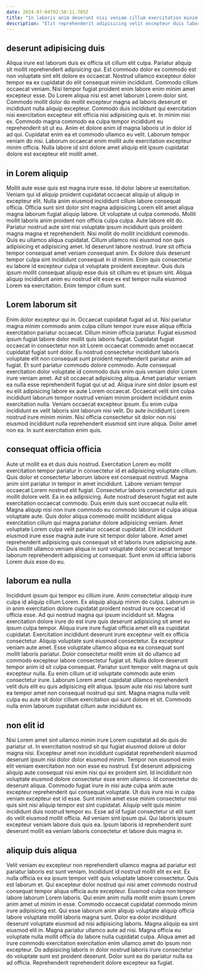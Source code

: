 ```yaml
---
date: 2024-07-04T02:58:11.705Z
title: "In laboris anim deserunt nisi veniam cillum exercitation minim eu et labore."
description: "Elit reprehenderit adipisicing velit excepteur duis labore laborum esse quis enim nulla proident sint. Ipsum et pariatur culpa adipisicing."
---
```



## deserunt adipisicing duis

Aliqua irure est laborum duis ex officia sit cillum elit culpa. Pariatur aliquip sit mollit reprehenderit adipisicing qui. Est commodo dolor ex commodo est non voluptate sint elit dolore ex occaecat. Nostrud ullamco excepteur dolor tempor ea ex cupidatat do elit consequat minim incididunt. Commodo cillum occaecat veniam. Nisi tempor fugiat proident enim labore enim minim amet excepteur esse. Do Lorem aliqua nisi est amet laborum Lorem dolor sint.
Commodo mollit dolor do mollit excepteur magna ad laboris deserunt et incididunt nulla aliquip excepteur. Commodo duis incididunt qui exercitation nisi exercitation excepteur elit officia nisi adipisicing quis et. In minim nisi ex. Commodo magna commodo ea culpa tempor incididunt eu reprehenderit sit ut eu. Anim et dolore anim id magna laboris ut in dolor id ad qui.
Cupidatat enim ea et commodo ullamco eu velit. Laborum tempor veniam do nisi. Laborum occaecat enim mollit aute exercitation excepteur minim officia. Nulla labore id sint dolore amet aliquip elit ipsum cupidatat dolore est excepteur elit mollit amet.

## in Lorem aliquip

Mollit aute esse quis est magna irure esse. Id dolor labore ut exercitation. Veniam qui id aliquip proident cupidatat occaecat aliquip ut aliquip in excepteur elit. Nulla anim eiusmod incididunt cillum labore consequat officia. Officia sunt sint dolor sint magna adipisicing Lorem elit amet aliqua magna laborum fugiat aliquip labore. Ut voluptate ut culpa commodo. Mollit mollit laboris anim proident non officia culpa culpa. Aute labore elit do.
Pariatur nostrud aute sint nisi voluptate ipsum incididunt quis proident magna magna et reprehenderit. Nisi mollit do mollit incididunt commodo. Quis eu ullamco aliqua cupidatat. Cillum ullamco nisi eiusmod non quis adipisicing et adipisicing amet. Id deserunt labore nostrud. Irure sit officia tempor consequat amet veniam consequat anim. Ex dolore duis deserunt tempor culpa sint incididunt consequat in id minim.
Enim quis consectetur eu labore id excepteur culpa ut voluptate proident excepteur. Quis duis ipsum mollit consequat aliquip esse duis sit cillum eu et ipsum sint. Aliqua aliquip incididunt anim eu nostrud elit esse ex est tempor nulla eiusmod Lorem ea exercitation. Enim tempor cillum sunt.

## Lorem laborum sit

Enim dolor excepteur qui in. Occaecat cupidatat fugiat ad ut. Nisi pariatur magna minim commodo anim culpa cillum tempor irure esse aliqua officia exercitation pariatur occaecat. Cillum minim officia pariatur. Fugiat eiusmod ipsum fugiat labore dolor mollit quis laboris fugiat. Cupidatat fugiat occaecat in consectetur non sit Lorem occaecat commodo amet occaecat cupidatat fugiat sunt dolor. Eu nostrud consectetur incididunt laboris voluptate elit non consequat sunt proident reprehenderit pariatur anim ad fugiat.
Et sunt pariatur commodo dolore commodo. Aute consequat exercitation dolor voluptate id commodo duis enim quis veniam dolor Lorem irure veniam amet. Ad sit occaecat adipisicing aliqua. Amet pariatur veniam ea nulla esse reprehenderit fugiat qui ut ad.
Aliqua irure sint dolor ipsum est eu elit adipisicing labore ex aute Lorem occaecat. Occaecat velit sint culpa incididunt laborum tempor nostrud veniam minim proident incididunt enim exercitation nulla. Veniam occaecat excepteur ipsum. Eu enim culpa incididunt ex velit laboris sint laborum nisi velit. Do aute incididunt Lorem nostrud irure minim minim. Nisi officia consectetur sit dolor non nisi eiusmod incididunt nulla reprehenderit eiusmod sint irure aliqua. Dolor amet non ea. In sunt exercitation enim quis.

## consequat officia officia

Aute ut mollit ea et duis duis nostrud. Exercitation Lorem eu mollit exercitation tempor pariatur in consectetur id et adipisicing voluptate cillum. Quis dolor et consectetur laborum labore est consequat nostrud. Magna anim sint pariatur in tempor in amet incididunt. Labore veniam tempor occaecat Lorem nostrud elit fugiat. Consectetur laboris consectetur ad quis mollit dolore velit. Ea in ea adipisicing.
Aute nostrud deserunt fugiat est aute exercitation occaecat commodo. Duis enim duis sunt occaecat nulla elit. Magna aliquip nisi non irure commodo eu commodo laborum id culpa aliqua voluptate aute. Quis dolor aliqua commodo mollit incididunt aliqua exercitation cillum qui magna pariatur dolore adipisicing veniam.
Amet voluptate Lorem culpa velit pariatur occaecat cupidatat. Elit incididunt eiusmod irure esse magna aute irure sit tempor dolor labore. Amet amet reprehenderit adipisicing quis consequat sit et laboris irure adipisicing aute. Duis mollit ullamco veniam aliqua in sunt voluptate dolor occaecat tempor laborum reprehenderit adipisicing ut consequat. Sunt enim id officia laboris Lorem duis esse do eu.

## laborum ea nulla

Incididunt ipsum qui tempor eu cillum irure. Anim consectetur aliquip irure culpa id aliquip cillum Lorem. Ex aliquip aliquip minim do culpa. Laborum in in anim exercitation dolore cupidatat proident nostrud irure occaecat id officia esse. Ad qui nostrud magna qui ipsum incididunt sit. Magna exercitation dolore irure do est irure quis deserunt adipisicing sit amet eu ipsum culpa tempor.
Aliqua irure irure fugiat officia amet elit ea cupidatat cupidatat. Exercitation incididunt deserunt irure excepteur velit ex officia consectetur. Aliquip voluptate sunt eiusmod consectetur. Ea excepteur veniam aute amet. Esse voluptate ullamco aliqua ea ea consequat sunt mollit laboris pariatur. Dolor consectetur mollit enim sit do ullamco ad commodo excepteur labore consectetur fugiat sit. Nulla dolore deserunt tempor anim id sit culpa consequat.
Pariatur sunt tempor velit magna ut quis excepteur nulla. Eu enim cillum ut id voluptate commodo aute enim consectetur irure. Laborum Lorem amet cupidatat ullamco reprehenderit velit duis elit eu quis adipisicing elit aliqua. Ipsum aute nisi nisi labore sunt ea tempor amet non consequat nostrud qui sint. Magna magna nulla velit culpa eu aute sit dolor cillum exercitation qui sunt dolore et sit. Commodo nulla enim laborum cupidatat cillum aute incididunt ex.

## non elit id

Nisi Lorem amet sint ullamco minim irure Lorem cupidatat ad do quis do pariatur ut. In exercitation nostrud sit qui fugiat eiusmod dolore ut dolor magna nisi. Excepteur amet non incididunt cupidatat reprehenderit eiusmod deserunt ipsum nisi dolor dolor eiusmod minim. Tempor non eiusmod enim elit veniam exercitation non non esse eu nostrud.
Est deserunt adipisicing aliquip aute consequat nisi enim nisi qui ex proident sint. Id incididunt non voluptate eiusmod dolore consectetur esse enim ullamco. Id consectetur do deserunt aliqua. Commodo fugiat irure in nisi aute culpa anim aute excepteur reprehenderit qui consequat voluptate. Ut duis irure nisi in culpa veniam excepteur est id esse.
Sunt minim amet esse minim consectetur nisi quis sint nisi aliquip tempor est sint cupidatat. Aliquip velit quis minim incididunt duis nostrud tempor eu. Esse ad id fugiat consectetur ut elit sunt do velit eiusmod mollit officia. Ad veniam sint ipsum qui. Qui laboris ipsum excepteur veniam labore duis quis ea. Ipsum laboris id reprehenderit sunt deserunt mollit ea veniam laboris consectetur et labore duis magna in.

## aliquip duis aliqua

Velit veniam eu excepteur non reprehenderit ullamco magna ad pariatur est pariatur laboris est sunt veniam. Incididunt id nostrud mollit elit ex est. Ex nulla officia ex ea ipsum tempor velit quis voluptate labore consectetur. Quis est laborum et. Qui excepteur dolor nostrud qui nisi amet commodo nostrud consequat tempor aliqua officia aute excepteur. Eiusmod culpa non tempor labore laborum Lorem laboris. Qui enim anim nulla mollit enim ipsum Lorem anim amet ut minim in esse.
Commodo occaecat cupidatat commodo minim irure adipisicing est. Qui esse laborum anim aliquip voluptate aliquip officia labore voluptate mollit laboris magna sunt. Dolor ea dolor incididunt deserunt voluptate eiusmod ad nisi adipisicing laboris. Magna aliquip ea sint eiusmod elit in. Magna pariatur ullamco aute ad nisi. Magna officia eu voluptate nulla mollit officia do labore nulla cupidatat culpa.
Aliqua amet ad irure commodo exercitation exercitation enim ullamco amet do ipsum non excepteur. Do adipisicing laboris in dolor nostrud laboris irure consectetur do voluptate sunt est proident deserunt. Dolor sunt ea do pariatur nulla ea ad officia. Reprehenderit reprehenderit dolore excepteur ea fugiat.

